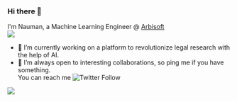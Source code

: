 ### Hi there 👋
I'm Nauman, a Machine Learning Engineer @ [Arbisoft](https://arbisoft.com/)  
![](https://giphy.com/gifs/OnJLRvXvAmvPW)
- 🔭 I’m currently working on a platform to revolutionize legal research with the help of AI.  
- 👯 I’m always open to interesting collaborations, so ping me if you have something.  
You can reach me ![Twitter Follow](https://img.shields.io/twitter/follow/uchihachaudhary?style=social) 




![](https://miro.medium.com/max/1600/0*CHs47eo87tMPd_-q.gif) 
<!--
**nauman-chaudhary/nauman-chaudhary** is a ✨ _special_ ✨ repository because its `README.md` (this file) appears on your GitHub profile.

Here are some ideas to get you started:

- 🔭 I’m currently working on ...
- 🌱 I’m currently learning ...
- 👯 I’m looking to collaborate on ...
- 🤔 I’m looking for help with ...
- 💬 Ask me about ...
- 📫 How to reach me: ...
- 😄 Pronouns: ...
- ⚡ Fun fact: ...
-->
